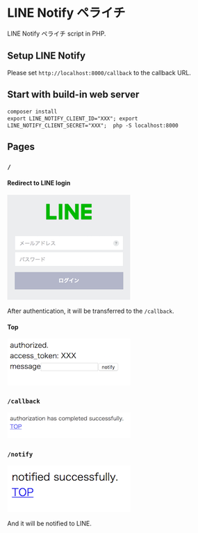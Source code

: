 # LINE Notify ペライチ

LINE Notify ペライチ script in PHP.

## Setup LINE Notify

Please set `http://localhost:8000/callback` to the callback URL.

## Start with build-in web server

```
composer install
export LINE_NOTIFY_CLIENT_ID="XXX"; export LINE_NOTIFY_CLIENT_SECRET="XXX";  php -S localhost:8000
```

## Pages

### `/`

#### Redirect to LINE login

![line_login](./images/line_login.png)

After authentication, it will be transferred to the `/callback`.

#### Top

![authorized](./images/authorized.png)


### `/callback`

![callback](./images/callback.png)

### `/notify`

![notify](./images/notify.png)

And it will be notified to LINE.
